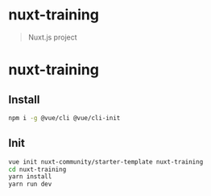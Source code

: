 # nuxt-training

> Nuxt.js project

# nuxt-training

## Install

```sh
npm i -g @vue/cli @vue/cli-init
```

## Init

```sh
vue init nuxt-community/starter-template nuxt-training
cd nuxt-training
yarn install
yarn run dev
```
